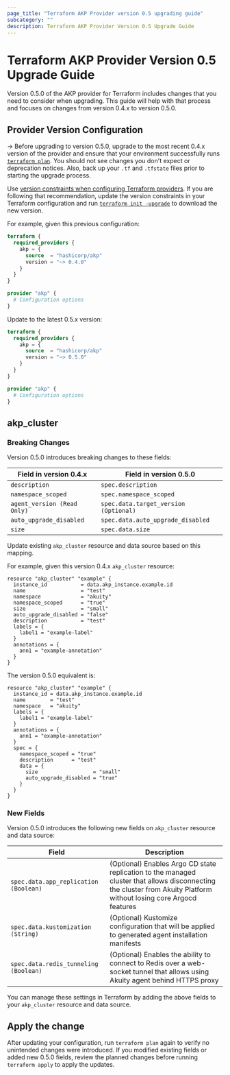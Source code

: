 ```yaml
---
page_title: "Terraform AKP Provider version 0.5 upgrading guide"
subcategory: ""
description: Terraform AKP Provider Version 0.5 Upgrade Guide
---
```

# Terraform AKP Provider Version 0.5 Upgrade Guide
Version 0.5.0 of the AKP provider for Terraform includes changes that you need to consider when upgrading. This guide will help with that process and focuses on changes from version 0.4.x to version 0.5.0.

## Provider Version Configuration

-> Before upgrading to version 0.5.0, upgrade to the most recent 0.4.x version of the provider and ensure that your environment successfully runs [`terraform plan`](https://www.terraform.io/docs/commands/plan.html). You should not see changes you don't expect or deprecation notices. Also, back up your `.tf` and `.tfstate` files prior to starting the upgrade process.

Use [version constraints when configuring Terraform providers](https://www.terraform.io/docs/configuration/providers.html#provider-versions). If you are following that recommendation, update the version constraints in your Terraform configuration and run [`terraform init -upgrade`](https://www.terraform.io/docs/commands/init.html) to download the new version.

For example, given this previous configuration:

```terraform
terraform {
  required_providers {
    akp = {
      source  = "hashicorp/akp"
      version = "~> 0.4.0"
    }
  }
}

provider "akp" {
  # Configuration options
}
```

Update to the latest 0.5.x version:

```terraform
terraform {
  required_providers {
    akp = {
      source  = "hashicorp/akp"
      version = "~> 0.5.0"
    }
  }
}

provider "akp" {
  # Configuration options
}
```

## akp_cluster

### Breaking Changes
Version 0.5.0 introduces breaking changes to these fields:

| Field in version 0.4.x      | Field in version 0.5.0                |
|-----------------------------|---------------------------------------|
| `description`               | `spec.description`                    |
| `namespace_scoped`          | `spec.namespace_scoped`               |
| `agent_version (Read Only)` | `spec.data.target_version (Optional)` |
| `auto_upgrade_disabled`     | `spec.data.auto_upgrade_disabled`     |
| `size`                      | `spec.data.size`                      |

Update existing `akp_cluster` resource and data source based on this mapping.

For example, given this version 0.4.x `akp_cluster` resource:

```hcl
resource "akp_cluster" "example" {
  instance_id           = data.akp_instance.example.id
  name                  = "test"
  namespace             = "akuity"
  namespace_scoped      = "true"
  size                  = "small"
  auto_upgrade_disabled = "false"
  description           = "test"
  labels = {
    label1 = "example-label"
  }
  annotations = {
    ann1 = "example-annotation"
  }
}
```

The version 0.5.0 equivalent is:

```hcl
resource "akp_cluster" "example" {
  instance_id = data.akp_instance.example.id
  name        = "test"
  namespace   = "akuity"
  labels = {
    label1 = "example-label"
  }
  annotations = {
    ann1 = "example-annotation"
  }
  spec = {
    namespace_scoped = "true"
    description      = "test"
    data = {
      size                  = "small"
      auto_upgrade_disabled = "true"
    }
  }
}
```

### New Fields
Version 0.5.0 introduces the following new fields on `akp_cluster` resource and data source:

| Field                                 | Description                                                                                                                                                        |
|---------------------------------------|--------------------------------------------------------------------------------------------------------------------------------------------------------------------|
| `spec.data.app_replication (Boolean)` | (Optional) Enables Argo CD state replication to the managed cluster that allows disconnecting the cluster from Akuity Platform without losing core Argocd features |
| `spec.data.kustomization (String)`    | (Optional) Kustomize configuration that will be applied to generated agent installation manifests                                                                  |
| `spec.data.redis_tunneling (Boolean)` | (Optional) Enables the ability to connect to Redis over a web-socket tunnel that allows using Akuity agent behind HTTPS proxy                                      |

You can manage these settings in Terraform by adding the above fields to your `akp_cluster` resource and data source.

## Apply the change
After updating your configuration, run `terraform plan` again to verify no unintended changes were introduced. If you modified existing fields or added new 0.5.0 fields, review the planned changes before running `terraform apply` to apply the updates.